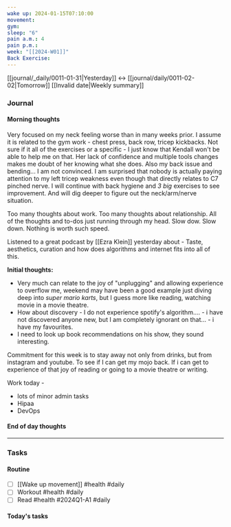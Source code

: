 ```yaml
---
wake up: 2024-01-15T07:10:00
movement: 
gym: 
sleep: "6"
pain a.m.: 4
pain p.m.: 
week: "[[2024-W01]]"
Back Exercise:
---
```

[[journal/_daily/0011-01-31|Yesterday]] <-> [[journal/daily/0011-02-02|Tomorrow]]
[[Invalid date|Weekly summary]]
### Journal
#### Morning thoughts
Very focused on my neck feeling worse than in many weeks prior. 
I assume it is related to the gym work - chest press, back row, tricep kickbacks. Not sure if it all of the exercises or a specific - I just know that Kendall won't be able to help me on that. Her lack of confidence and multiple tools changes makes me doubt of her knowing what she does. Also my back issue and bending... I am not convinced. 
I am surprised that nobody is actually paying attention to my left tricep weakness even though that directly relates to C7 pinched nerve. 
I will continue with back hygiene and *3 big* exercises to see improvement. And will dig deeper to figure out the neck/arm/nerve situation. 


Too many thoughts about work. Too many thoughts about relationship. All of the thoughts and to-dos just running through my head. Slow dow. Slow down. Nothing is worth such speed. 

Listened to a great podcast by [[Ezra Klein]] yesterday about - Taste, aesthetics, curation and how does algorithms and internet fits into all of this. 

**Initial thoughts:** 
- Very much can relate to the joy of "unplugging" and allowing experience to overflow me, weekend may have been a good example just diving deep into *super mario karts*, but I guess more like reading, watching movie in a movie theatre. 
- How about discovery - I do not experience spotify's algorithm.... - i have not discovered anyone new, but I am completely ignorant on that... - i have my favourites. 
- I need to look up book recommendations on his show, they sound interesting. 

Commitment for this week is to stay away not only from drinks, but from instagram and youtube. To see if I can get my mojo back. If i can get to experience of that joy of reading or going to a movie theatre or writing. 

Work today - 
- lots of minor admin tasks
- Hipaa
- DevOps
#### End of day thoughts


-----
### Tasks 

#### Routine

- [ ] [[Wake up movement]] #health #daily
- [ ] Workout #health #daily 
- [ ] Read #health #2024Q1-A1 #daily

#### Today's tasks
